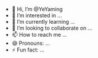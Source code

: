 - 👋 Hi, I’m @YeYaming
- 👀 I’m interested in ...
- 🌱 I’m currently learning ...
- 💞️ I’m looking to collaborate on ...
- 📫 How to reach me ...
- 😄 Pronouns: ...
- ⚡ Fun fact: ...

<!---
YeYaming/YeYaming is a ✨ special ✨ repository because its `README.md` (this file) appears on your GitHub profile.
You can click the Preview link to take a look at your changes.
--->
